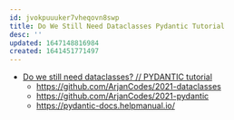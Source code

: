 ```yaml
---
id: jvokpuuuker7vheqovn8swp
title: Do We Still Need Dataclasses Pydantic Tutorial
desc: ''
updated: 1647148816984
created: 1641451771497
---
```



- [Do we still need dataclasses? // PYDANTIC tutorial](https://youtu.be/Vj-iU-8_xLs)
  - <https://github.com/ArjanCodes/2021-dataclasses>
  - <https://github.com/ArjanCodes/2021-pydantic>
  - <https://pydantic-docs.helpmanual.io/>

